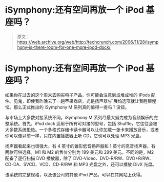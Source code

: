 # iSymphony:还有空间再放一个 iPod 基座吗？

> 原文：<https://web.archive.org/web/http://techcrunch.com/2006/11/28/isymphony-is-there-room-for-one-more-ipod-dock/>

# iSymphony:还有空间再放一个 iPod 基座吗？

如果你在过去的这个周末去购买电子产品，你可能会注意到成堆成堆的 iPods 配件。见鬼，即使我昨晚去了一趟苹果商店，光是扬声器/扩展坞选项就让我睡眼惺忪。那么正式推出的 iSymphony M 系列真的值得一提吗？没错。

与市场上大多数对接系统不同，iSymphony M 系列尽最大努力成为音频娱乐的完整系统。首先，iPod dock 适用于所有可对接的型号，包括 Shuffle，它往往会被大多数系统拒绝。一个多格式存储卡读卡器可以让你加载一张卡来播放音乐，或者你可以像以前一样，只在内置播放器上听 CD，它也可以处理 MP3 光盘。

 扬声器看起来也很强大，有 4 英寸的锥形低音扬声器和 1 英寸的高音扬声器。有两款可供选择，M1 和 M2 的售价分别为 199 美元和 299 美元。不同的是，M2 配备了逐行扫描 DVD 播放器，除了 DVD-Video、DVD-R/RW、DVD+R/RW、CD-DA、SVCD、VCD、CD-R/RW 和 MP3 光盘之外，还可以播放 DivX 光盘。

该系统的完整规格，以及该公司的其他 iPod 产品，可以在其网站上获得。